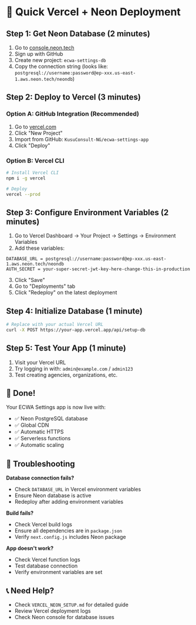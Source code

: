 # 🚀 Quick Vercel + Neon Deployment

## Step 1: Get Neon Database (2 minutes)

1. Go to [console.neon.tech](https://console.neon.tech/)
2. Sign up with GitHub
3. Create new project: `ecwa-settings-db`
4. Copy the connection string (looks like: `postgresql://username:password@ep-xxx.us-east-1.aws.neon.tech/neondb`)

## Step 2: Deploy to Vercel (3 minutes)

### Option A: GitHub Integration (Recommended)

1. Go to [vercel.com](https://vercel.com/)
2. Click "New Project"
3. Import from GitHub: `KusuConsult-NG/ecwa-settings-app`
4. Click "Deploy"

### Option B: Vercel CLI

```bash
# Install Vercel CLI
npm i -g vercel

# Deploy
vercel --prod
```

## Step 3: Configure Environment Variables (2 minutes)

1. Go to Vercel Dashboard → Your Project → Settings → Environment Variables
2. Add these variables:

```
DATABASE_URL = postgresql://username:password@ep-xxx.us-east-1.aws.neon.tech/neondb
AUTH_SECRET = your-super-secret-jwt-key-here-change-this-in-production
```

3. Click "Save"
4. Go to "Deployments" tab
5. Click "Redeploy" on the latest deployment

## Step 4: Initialize Database (1 minute)

```bash
# Replace with your actual Vercel URL
curl -X POST https://your-app.vercel.app/api/setup-db
```

## Step 5: Test Your App (1 minute)

1. Visit your Vercel URL
2. Try logging in with: `admin@example.com` / `admin123`
3. Test creating agencies, organizations, etc.

## 🎉 Done!

Your ECWA Settings app is now live with:
- ✅ Neon PostgreSQL database
- ✅ Global CDN
- ✅ Automatic HTTPS
- ✅ Serverless functions
- ✅ Automatic scaling

## 🔧 Troubleshooting

**Database connection fails?**
- Check `DATABASE_URL` in Vercel environment variables
- Ensure Neon database is active
- Redeploy after adding environment variables

**Build fails?**
- Check Vercel build logs
- Ensure all dependencies are in `package.json`
- Verify `next.config.js` includes Neon package

**App doesn't work?**
- Check Vercel function logs
- Test database connection
- Verify environment variables are set

## 📞 Need Help?

- Check `VERCEL_NEON_SETUP.md` for detailed guide
- Review Vercel deployment logs
- Check Neon console for database issues

